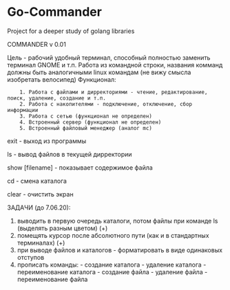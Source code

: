 # Go-Commander
Project for a deeper study of golang libraries

COMMANDER v 0.01

Цель - рабочий удобный терминал, способный полностью заменить терминал GNOME и т.п. Работа из командной строки, названия комманд должны быть аналогичными linux командам (не вижу смысла изобретать велосипед)
Функционал:

        1. Работа с файлами и дирректориями - чтение, редактирование, поиск, удаление, создание и т.п.
        2. Работа с накопителями - подключение, отключение, сбор информации
        3. Работа с сетью (функционал не определен)
        4. Встроенный сервер (функционал не определен)
        5. Встроенный файловый менеджер (аналог mc)


exit            -       выход из программы

ls              -       вывод файлов в текущей дирректории

show [filename] -       показывает содержимое файла

cd              -       смена каталога

clear           -       очистить экран




ЗАДАЧИ (до 7.06.20):
1) выводить в первую очередь каталоги, потом файлы при команде ls (выделять разным цветом) (+)
2) помещять курсор после абсолютного пути (как и в стандартных терминалах) (+)
3) при выводе файлов и каталогов - форматировать в виде одинаковых отступов
4) прописать команды:
        - создание каталога
        - удаление каталога
        - переименование каталога
        - создание файла
        - удаление файла
        - переименование файла
